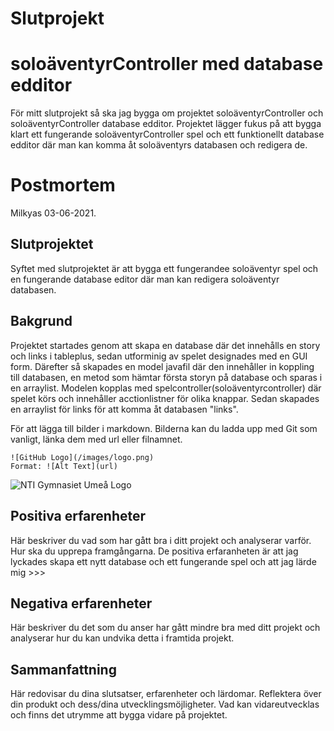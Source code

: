 # Slutprojekt 
# soloäventyrController med database edditor
För mitt slutprojekt så ska jag bygga om projektet soloäventyrController och soloäventyrController database edditor. Projektet lägger fukus på att bygga klart ett fungerande soloäventyrController spel och ett funktionellt database edditor där man kan komma åt soloäventyrs databasen och redigera de. 


# Postmortem

Milkyas 03-06-2021.

## Slutprojektet

Syftet med slutprojektet är att bygga ett fungerandee soloäventyr spel och en fungerande database editor där man kan redigera soloäventyr databasen.

## Bakgrund

Projektet startades genom att skapa en database där det innehålls en story och links i tableplus, sedan utforminig av spelet designades med en GUI form.
Därefter så skapades en model javafil där den innehåller in koppling till databasen, en metod som hämtar första storyn på database och sparas i en arraylist. Modelen kopplas  med spelcontroller(soloäventyrcontroller) där spelet körs och innehåller acctionlistner för olika knappar. Sedan skapades en arraylist för links för att komma åt databasen "links".

För att lägga till bilder i markdown. Bilderna kan du ladda upp med Git som vanligt, länka dem med url eller filnamnet.

```
![GitHub Logo](/images/logo.png)
Format: ![Alt Text](url)
```

![NTI Gymnasiet Umeå Logo](https://raw.githubusercontent.com/jensnti/Webbprojekt/master/mallar/nti_logo_white_umea.svg)

## Positiva erfarenheter

Här beskriver du vad som har gått bra i ditt projekt och analyserar varför. Hur ska du upprepa framgångarna.
De positiva erfaranheten är att jag lyckades skapa ett nytt database och ett fungerande spel och att jag lärde mig >>>

## Negativa erfarenheter

Här beskriver du det som du anser har gått mindre bra med ditt projekt och analyserar hur du kan undvika detta i framtida projekt.

## Sammanfattning

Här redovisar du dina slutsatser, erfarenheter och lärdomar. Reflektera över din produkt och dess/dina utvecklingsmöjligheter.
Vad kan vidareutvecklas och finns det utrymme att bygga vidare på projektet.
